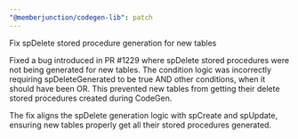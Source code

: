 ```yaml
---
"@memberjunction/codegen-lib": patch
---
```


Fix spDelete stored procedure generation for new tables

Fixed a bug introduced in PR #1229 where spDelete stored procedures were not being generated for new tables. The condition logic was incorrectly requiring spDeleteGenerated to be true AND other conditions, when it should have been OR. This prevented new tables from getting their delete stored procedures created during CodeGen.

The fix aligns the spDelete generation logic with spCreate and spUpdate, ensuring new tables properly get all their stored procedures generated.